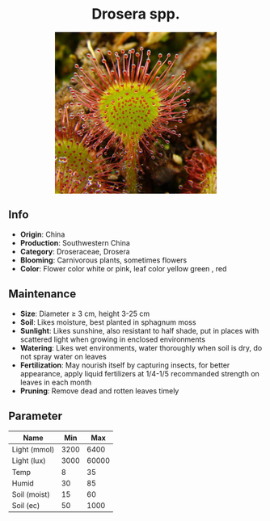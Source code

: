 <h1 align='center'>Drosera spp.</h1>
<p align="center">
    <img 
        align='center'
        width='320'
        src="../images/drosera spp.png" 
        alt='Drosera spp.' />
</p>

## Info

 - **Origin**: China
 - **Production**: Southwestern China
 - **Category**: Droseraceae, Drosera
 - **Blooming**: Carnivorous plants, sometimes flowers
 - **Color**: Flower color white or pink, leaf color yellow green , red

## Maintenance

 - **Size**: Diameter ≥ 3 cm, height 3-25 cm
 - **Soil**: Likes moisture, best planted in sphagnum moss
 - **Sunlight**: Likes sunshine, also resistant to half shade, put in places with scattered light when growing in enclosed environments
 - **Watering**: Likes wet environments, water thoroughly when soil is dry, do not spray water on leaves
 - **Fertilization**: May nourish itself by capturing insects, for better appearance, apply liquid fertilizers at 1/4-1/5 recommanded strength on leaves in each month
 - **Pruning**: Remove dead and rotten leaves timely

## Parameter

| Name         | Min  | Max   |
|--------------|------|-------|
| Light (mmol) | 3200 | 6400  |
| Light (lux)  | 3000 | 60000 |
| Temp         | 8    | 35    |
| Humid        | 30   | 85    |
| Soil (moist) | 15   | 60    |
| Soil (ec)    | 50  | 1000  |
